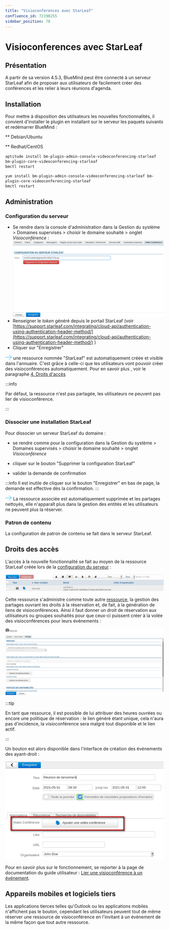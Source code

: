 ```yaml
---
title: "Visioconferences avec StarLeaf"
confluence_id: 72190255
sidebar_position: 78
---
```

# Visioconferences avec StarLeaf


## Présentation

A partir de sa version 4.5.3, BlueMind peut être connecté à un serveur StarLeaf afin de proposer aux utilisateurs de facilement créer des conférences et les relier à leurs réunions d'agenda.


## Installation

Pour mettre à disposition des utilisateurs les nouvelles fonctionnalités, il convient d'installer le plugin en installant sur le serveur les paquets suivants et redémarrer BlueMind :


**
Debian/Ubuntu


**
Redhat/CentOS


```
aptitude install bm-plugin-admin-console-videoconferencing-starleaf bm-plugin-core-videoconferencing-starleaf
bmctl restart
```


```
yum install bm-plugin-admin-console-videoconferencing-starleaf bm-plugin-core-videoconferencing-starleaf
bmctl restart
```


## Administration

### Configuration du serveur

- Se rendre dans la console d'administration dans la Gestion du système > Domaines supervisés > choisir le domaine souhaité > onglet *Visioconférence* :![](../../../attachments/72190255/72190263.png)
- Renseigner le *token* généré depuis le portail StarLeaf (voir [https://support.starleaf.com/integrating/cloud-api/authentication-using-authentication-header-method/](https://support.starleaf.com/integrating/cloud-api/authentication-using-authentication-header-method/) )
- Cliquer sur "Enregistrer"


![](../../../attachments/57769989/69896490.png) une ressource nommée "StarLeaf" est automatiquement créée et visible dans l'annuaire. C'est grâce à celle-ci que les utilisateurs vont pouvoir créer des visioconférences automatiquement. Pour en savoir plus , voir le paragraphe [4. Droits d'accès](#VisioconferencesavecStarLeaf-gestion)


:::info

Par défaut, la ressource n'est pas partagée, les utilisateurs ne peuvent pas lier de visioconférence.

:::

### Dissocier une installation StarLeaf

Pour dissocier un serveur StarLeaf du domaine :

- se rendre comme pour la configuration dans la Gestion du système > Domaines supervisés > choisir le domaine souhaité > onglet *Visioconférence*
- cliquer sur le bouton "Supprimer la configuration StarLeaf"

- valider la demande de confirmation


:::info
Il est inutile de cliquer sur le bouton "Enregistrer" en bas de page, la demande est effective dès la confirmation.
:::


![](../../../attachments/57769989/69896490.png) La ressource associée est automatiquement supprimée et les partages nettoyés, elle n'apparaît plus dans la gestion des entités et les utilisateurs ne peuvent plus la réserver.

### Patron de contenu
La configuration de patron de contenu se fait dans le serveur StarLeaf.


## Droits des accès

L'accès à la nouvelle fonctionnalité se fait au moyen de la ressource StarLeaf créée lors de la [configuration du serveur](http://forge.bluemind.net#configuration) :

![](../../../attachments/72190255/72190262.png)

Cette ressource s'administre comme toute autre [ressource](/Guide_de_l_administrateur/Gestion_des_entités/Ressources/), la gestion des partages ouvrant les droits à la réservation et, de fait, à la génération de liens de visioconférences. Ainsi il faut donner un droit de réservation aux utilisateurs ou groupes souhaités pour que ceux-ci puissent créer à la volée des visioconférences pour leurs événements :

![](../../../attachments/72190255/72190261.png)


:::tip

En tant que ressource, il est possible de lui attribuer des heures ouvrées ou encore une politique de réservation : le lien généré étant unique, cela n'aura pas d'incidence, la visioconférence sera malgré tout disponible et le lien actif.

:::

Un bouton est alors disponible dans l'interface de création des événements des ayant-droit :

![](../../../attachments/72190255/72190260.png)

Pour en savoir plus sur le fonctionnement, se reporter à la page de documentation du guide utilisateur : [Lier une visioconférence à un événement](/Guide_de_l_utilisateur/L_agenda/Lier_une_visioconférence_à_un_événement/).

## Appareils mobiles et logiciels tiers

Les applications tierces telles qu'Outlook ou les applications mobiles n'affichent pas le bouton, cependant les utilisateurs peuvent tout de même réserver une ressource de visioconférence en l'invitant à un événement de la même façon que tout autre ressource.


